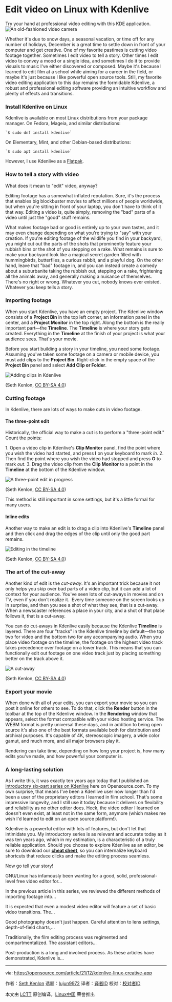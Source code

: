 [#]: subject: "Edit video on Linux with Kdenlive"
[#]: via: "https://opensource.com/article/21/12/kdenlive-linux-creative-app"
[#]: author: "Seth Kenlon https://opensource.com/users/seth"
[#]: collector: "lujun9972"
[#]: translator: " "
[#]: reviewer: " "
[#]: publisher: " "
[#]: url: " "

Edit video on Linux with Kdenlive
======
Try your hand at professional video editing with this KDE application.
![An old-fashioned video camera][1]

Whether it's due to snow days, a seasonal vacation, or time off for any number of holidays, December is a great time to settle down in front of your computer and get creative. One of my favorite pastimes is cutting video footage together. Sometimes I edit video to tell a story. Other times I edit video to convey a mood or a single idea, and sometimes I do it to provide visuals to music I've either discovered or composed. Maybe it's because I learned to edit film at a school while aiming for a career in the field, or maybe it's just because I like powerful open source tools. Still, my favorite video editing application to this day remains the formidable Kdenlive, a robust and professional editing software providing an intuitive workflow and plenty of effects and transitions.

### Install Kdenlive on Linux

Kdenlive is available on most Linux distributions from your package manager. On Fedora, Mageia, and similar distributions:


```
`$ sudo dnf install kdenlive`
```

On Elementary, Mint, and other Debian-based distributions:


```
`$ sudo apt install kdenlive`
```

However, I use Kdenlive as a [Flatpak][2].

### How to tell a story with video

What does it mean to "edit" video, anyway?

Editing footage has a somewhat inflated reputation. Sure, it's the process that enables big blockbuster movies to affect millions of people worldwide, but when you're sitting in front of your laptop, you don't have to think of it that way. Editing a video is, quite simply, removing the "bad" parts of a video until just the "good" stuff remains.

What makes footage bad or good is entirely up to your own tastes, and it may even change depending on what you're trying to "say" with your creation. If you're editing footage of the wildlife you find in your backyard, you might cut out the parts of the shots that prominently feature your rubbish bins or the shot of you stepping on a rake. What remains is sure to make your backyard look like a magical secret garden filled with hummingbirds, butterflies, a curious rabbit, and a playful dog. On the other hand, leave that "bad" footage in, and you can instead create a comedy about a suburbanite taking the rubbish out, stepping on a rake, frightening all the animals away, and generally making a nuisance of themselves. There's no right or wrong. Whatever you cut, nobody knows ever existed. Whatever you keep tells a story.

### Importing footage

When you start Kdenlive, you have an empty project. The Kdenlive window consists of a **Project Bin** in the top left corner, an information panel in the center, and a **Project Monitor** in the top right. Along the bottom is the really important part—the **Timeline**. The **Timeline** is where your story gets created. Everything in the **Timeline** at the finish of your project is what your audience sees. That's your movie.

Before you start building a story in your timeline, you need some footage. Assuming you've taken some footage on a camera or mobile device, you must add clips to the **Project Bin**. Right-click in the empty space of the **Project Bin** panel and select **Add Clip or Folder**.

![Adding clips in Kdenlive][3]

(Seth Kenlon, [CC BY-SA 4.0][4])

### Cutting footage

In Kdenlive, there are lots of ways to make cuts in video footage.

#### The three-point edit

Historically, the official way to make a cut is to perform a "three-point edit." Count the points:

1\. Open a video clip in Kdenlive's **Clip Monitor** panel, find the point where you wish the video had started, and press **I** on your keyboard to mark _in_.
2\. Then find the point where you wish the video had stopped and press **O** to mark _out_.
3\. Drag the video clip from the **Clip Monitor** to a point in the **Timeline** at the bottom of the Kdenlive window.

![A three-point edit in progress][5]

(Seth Kenlon, [CC BY-SA 4.0][4])

This method is still important in some settings, but it's a little formal for many users.

#### Inline edits

Another way to make an edit is to drag a clip into Kdenlive's **Timeline** panel and then click and drag the edges of the clip until only the good part remains.

![Editing in the timeline][6]

(Seth Kenlon, [CC BY-SA 4.0][4])

### The art of the cut-away

Another kind of edit is the _cut-away_. It's an important trick because it not only helps you skip over bad parts of a video clip, but it can add a lot of context for your audience. You've seen lots of cut-aways in movies and on TV, even if you don't realize it.  Every time someone on the screen looks up in surprise, and then you see a shot of what they see, that is a cut-away. When a newscaster references a place in your city, and a shot of that place follows it, that is a cut-away.

You can do cut-aways in Kdenlive easily because the Kdenlive **Timeline** is layered. There are four "tracks" in the Kdenlive timeline by default—the top two for video and the bottom two for any accompanying audio. When you place video footage on the timeline, the footage on the highest video track takes precedence over footage on a lower track. This means that you can functionally edit out footage on one video track just by placing something better on the track above it.

![A cut-away][7]

(Seth Kenlon, [CC BY-SA 4.0][4])

### Export your movie

When done with all of your edits, you can export your movie so you can post it online for others to see. To do that, click the **Render** button in the toolbar at the top of the Kdenlive window. In the **Rendering** window that appears, select the format compatible with your video hosting service. The WEBM format is pretty universal these days, and in addition to being open source it's also one of the best formats available both for distribution and archival purposes. It's capable of 4K, stereoscopic imagery, a wide color gamut, and much more, and all major browsers play it.

Rendering can take time, depending on how long your project is, how many edits you've made, and how powerful your computer is.

### A long-lasting solution

As I write this, it was exactly ten years ago today that I published an [introductory six-part series on Kdenlive][8] here on Opensource.com. To my own surprise, that means I've been a Kdenlive user now longer than I'd been a user of the proprietary editors I learned in film school. That's some impressive longevity, and I still use it today because it delivers on flexibility and reliability as no other editor does. Heck, the video editor I learned on doesn't even exist, at least not in the same form, anymore (which makes me wish I'd learned to edit on an open source platform!).

Kdenlive is a powerful editor with lots of features, but don't let that intimidate you. My introductory series is as relevant and accurate today as it was ten years ago, which in my estimation, is a characteristic of a truly reliable application. Should you choose to explore Kdenlive as an editor, be sure to download our **[cheat sheet][9]**, so you can internalize keyboard shortcuts that reduce clicks and make the editing process seamless.

Now go tell your story!

GNU/Linux has infamously been wanting for a good, solid, professional-level free video editor for...

In the previous article in this series, we reviewed the different methods of importing footage into...

It is expected that even a modest video editor will feature a set of basic video transitions. The...

Good photography doesn't just happen. Careful attention to lens settings, depth-of-field charts,...

Traditionally, the film editing process was regimented and compartmentalized. The assistant editors...

Post-production is a long and involved process. As these articles have demonstrated, Kdenlive is...

--------------------------------------------------------------------------------

via: https://opensource.com/article/21/12/kdenlive-linux-creative-app

作者：[Seth Kenlon][a]
选题：[lujun9972][b]
译者：[译者ID](https://github.com/译者ID)
校对：[校对者ID](https://github.com/校对者ID)

本文由 [LCTT](https://github.com/LCTT/TranslateProject) 原创编译，[Linux中国](https://linux.cn/) 荣誉推出

[a]: https://opensource.com/users/seth
[b]: https://github.com/lujun9972
[1]: https://opensource.com/sites/default/files/styles/image-full-size/public/lead-images/LIFE_film.png?itok=aElrLLrw (An old-fashioned video camera)
[2]: https://opensource.com/article/21/11/install-flatpak-linux
[3]: https://opensource.com/sites/default/files/uploads/project-bin.jpg (Adding clips in Kdenlive)
[4]: https://creativecommons.org/licenses/by-sa/4.0/
[5]: https://opensource.com/sites/default/files/uploads/3-point-edit.jpg (A three-point edit in progress)
[6]: https://opensource.com/sites/default/files/uploads/edit.jpg (Editing in the timeline)
[7]: https://opensource.com/sites/default/files/uploads/cut-away.jpg (A cut-away)
[8]: https://opensource.com/life/11/11/introduction-kdenlive
[9]: https://opensource.com/downloads/kdenlive-cheat-sheet
